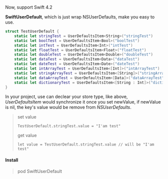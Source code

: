 Now, support Swift 4.2

**SwiftUserDefault**, which is just wrap NSUserDefaults, make you easy to use.

```swift
struct TestUserDefault {
    static let stringTest = UserDefaultsItem<String>("stringTest")
    static let boolTest = UserDefaultsItem<Bool>("boolTest")
    static let intTest = UserDefaultsItem<Int>("intTest")
    static let floatTest = UserDefaultsItem<Float>("floatTest")
    static let doubleTest = UserDefaultsItem<Double>("doubleTest")
    static let dataTest = UserDefaultsItem<Data>("dataTest")
    static let dateTest = UserDefaultsItem<Date>("dateTest")
    static let intArrayTest = UserDefaultsItem<[Int]>("intArrayTest")
    static let stringArrayTest = UserDefaultsItem<[String]>("stringArrayTest")
    static let dataArrayTest = UserDefaultsItem<[Data]>("dataArrayTest")
    static let dictionaryTest = UserDefaultsItem<[String : Int]>("dictionary<String : Int>Testionary")
}
```

In your project, use can declear your store type, like above, *UserDefaultsItem* would synchronize it once you set newValue, if newValue is nil, the key's value would be remove from *NSUserDefaults*.

>  set value
>
>  ```
>  TestUserDefault.stringTest.value = "I'am test"
>  ```
>
>  get value
>
>  ```
>  let value = TestUserDefault.stringTest.value // will be "I'am test"
>  ```



#### Install

> pod SwiftUserDefault

